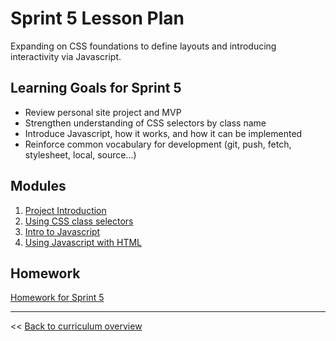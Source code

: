 # Sprint 5 Lesson Plan

Expanding on CSS foundations to define layouts and introducing interactivity via Javascript.

## Learning Goals for Sprint 5
* Review personal site project and MVP
* Strengthen understanding of CSS selectors by class name
* Introduce Javascript, how it works, and how it can be implemented
* Reinforce common vocabulary for development (git, push, fetch, stylesheet, local, source...)

## Modules
1. [Project Introduction](../modules/project/mvp)
1. [Using CSS class selectors](../modules/using-class-css-selectors)
1. [Intro to Javascript](../modules/intro-to-js)
1. [Using Javascript with HTML](../modules/using-js-with-html)

## Homework
[Homework for Sprint 5](./05-sprint-homework)

---
<< [Back to curriculum overview](https://glover.io/refcode-docs/curriculum/)
